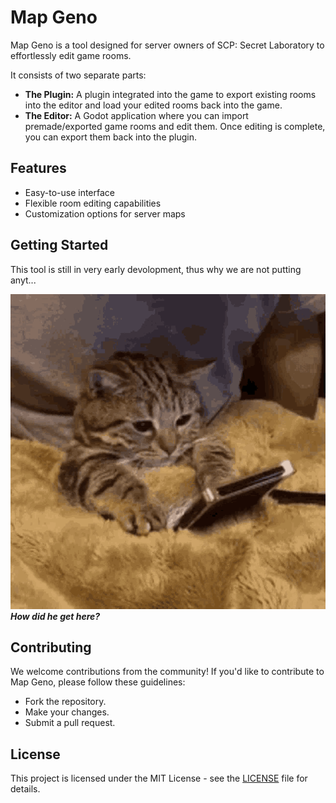 # Map Geno

Map Geno is a tool designed for server owners of SCP: Secret Laboratory to effortlessly edit game rooms.

It consists of two separate parts:

- **The Plugin:** A plugin integrated into the game to export existing rooms into the editor and load your edited rooms back into the game.
- **The Editor:** A Godot application where you can import premade/exported game rooms and edit them. Once editing is complete, you can export them back into the plugin.

## Features

- Easy-to-use interface
- Flexible room editing capabilities
- Customization options for server maps

## Getting Started

This tool is still in very early devolopment, thus why we are not putting anyt...

![cat-phone-gif](.github/assets/images/cat-phone.gif)
_**How did he get here?**_

## Contributing

We welcome contributions from the community! If you'd like to contribute to Map Geno, please follow these guidelines:

- Fork the repository.
- Make your changes.
- Submit a pull request.

## License

This project is licensed under the MIT License - see the [LICENSE](LICENSE) file for details.
